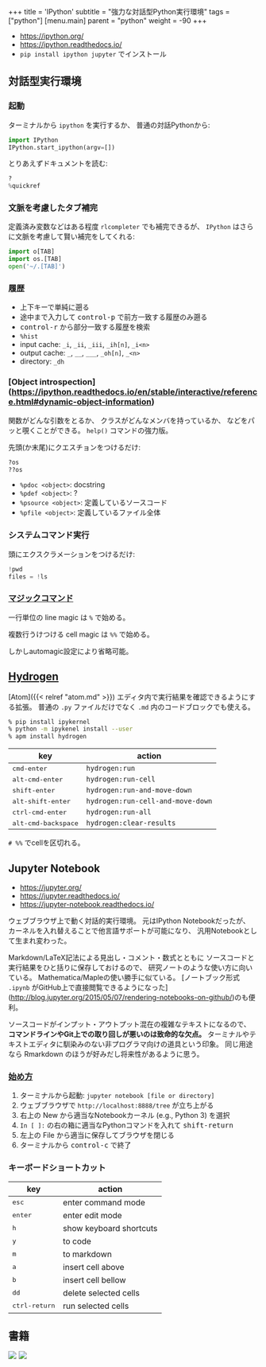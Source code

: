 +++
title = 'IPython'
subtitle = "強力な対話型Python実行環境"
tags = ["python"]
[menu.main]
  parent = "python"
  weight = -90
+++

- <https://ipython.org/>
- <https://ipython.readthedocs.io/>
- `pip install ipython jupyter` でインストール

## 対話型実行環境

### 起動

ターミナルから `ipython` を実行するか、
普通の対話Pythonから:
```py
import IPython
IPython.start_ipython(argv=[])
```

とりあえずドキュメントを読む:
```py
?
%quickref
```

### 文脈を考慮したタブ補完

定義済み変数などはある程度 `rlcompleter` でも補完できるが、
`IPython` はさらに文脈を考慮して賢い補完をしてくれる:
```py
import o[TAB]
import os.[TAB]
open('~/.[TAB]')
```

### 履歴

-   上下キーで単純に遡る
-   途中まで入力して <kbd>control-p</kbd> で前方一致する履歴のみ遡る
-   <kbd>control-r</kbd> から部分一致する履歴を検索
-   `%hist`
-   input cache: `_i`, `_ii`, `_iii`, `_ih[n]`, `_i<n>`
-   output cache: `_`, `__`, `___`, `_oh[n]`, `_<n>`
-   directory: `_dh`

### [Object introspection] (https://ipython.readthedocs.io/en/stable/interactive/reference.html#dynamic-object-information)

関数がどんな引数をとるか、
クラスがどんなメンバを持っているか、
などをパッと覗くことができる。
`help()` コマンドの強力版。

先頭(か末尾)にクエスチョンをつけるだけ:
```py
?os
??os
```

-   `%pdoc <object>`: docstring
-   `%pdef <object>`: ?
-   `%psource <object>`: 定義しているソースコード
-   `%pfile <object>`: 定義しているファイル全体

### システムコマンド実行

頭にエクスクラメーションをつけるだけ:
```py
!pwd
files = !ls
```

### [マジックコマンド](https://ipython.readthedocs.io/en/stable/interactive/magics.html)

一行単位の line magic は `%` で始める。

複数行うけつける cell magic は `%%` で始める。

しかしautomagic設定により省略可能。


## [Hydrogen](https://atom.io/packages/hydrogen)

[Atom]({{< relref "atom.md" >}}) エディタ内で実行結果を確認できるようにする拡張。
普通の `.py` ファイルだけでなく `.md` 内のコードブロックでも使える。

```sh
% pip install ipykernel
% python -m ipykenel install --user
% apm install hydrogen
```

key                          | action
---------------------------- | ----
<kbd>cmd-enter</kbd>         | `hydrogen:run`
<kbd>alt-cmd-enter</kbd>     | `hydrogen:run-cell`
<kbd>shift-enter</kbd>       | `hydrogen:run-and-move-down`
<kbd>alt-shift-enter</kbd>   | `hydrogen:run-cell-and-move-down`
<kbd>ctrl-cmd-enter</kbd>    | `hydrogen:run-all`
<kbd>alt-cmd-backspace</kbd> | `hydrogen:clear-results`

`# %%` でcellを区切れる。


## Jupyter Notebook

- <https://jupyter.org/>
- <https://jupyter.readthedocs.io/>
- <https://jupyter-notebook.readthedocs.io/>

ウェブブラウザ上で動く対話的実行環境。
元はIPython Notebookだったが、
カーネルを入れ替えることで他言語サポートが可能になり、
汎用Notebookとして生まれ変わった。

Markdown/LaTeX記法による見出し・コメント・数式とともに
ソースコードと実行結果をひと括りに保存しておけるので、
研究ノートのような使い方に向いている。
Mathematica/Mapleの使い勝手に似ている。
[ノートブック形式 `.ipynb` がGitHub上で直接閲覧できるようになった]
(http://blog.jupyter.org/2015/05/07/rendering-notebooks-on-github/)のも便利。

ソースコードがインプット・アウトプット混在の複雑なテキストになるので、
**コマンドラインやGit上での取り回しが悪いのは致命的な欠点。**
ターミナルやテキストエディタに馴染みのない非プログラマ向けの道具という印象。
同じ用途なら Rmarkdown のほうが好みだし将来性があるように思う。


### [始め方](https://jupyter-notebook.readthedocs.io/en/stable/examples/Notebook/Notebook%20Basics.html)

1.  ターミナルから起動: `jupyter notebook [file or directory]`
1.  ウェブブラウザで `http://localhost:8888/tree` が立ち上がる
1.  右上の New から適当なNotebookカーネル
    (e.g., Python 3) を選択
1.  `In [ ]:` の右の箱に適当なPythonコマンドを入れて
    <kbd>shift-return</kbd>
1.  左上の File から適当に保存してブラウザを閉じる
1.  ターミナルから <kbd>control-c</kbd> で終了


### キーボードショートカット

key                     | action
----------------------- | ----
<kbd>esc</kbd>          | enter command mode
<kbd>enter</kbd>        | enter edit mode
<kbd>h</kbd>            | show keyboard shortcuts
<kbd>y</kbd>            | to code
<kbd>m</kbd>            | to markdown
<kbd>a</kbd>            | insert cell above
<kbd>b</kbd>            | insert cell bellow
<kbd>dd</kbd>           | delete selected cells
<kbd>ctrl-return</kbd>  | run selected cells


## 書籍

<a href="https://www.amazon.co.jp/dp/479738946X/ref=as_li_ss_il?ie=UTF8&qid=1485612008&sr=8-6&keywords=python&linkCode=li3&tag=heavywatal-22&linkId=5ea5e48ecc83b9439f21406b6f57c062" target="_blank"><img border="0" src="//ws-fe.amazon-adsystem.com/widgets/q?_encoding=UTF8&ASIN=479738946X&Format=_SL250_&ID=AsinImage&MarketPlace=JP&ServiceVersion=20070822&WS=1&tag=heavywatal-22" ></a><img src="https://ir-jp.amazon-adsystem.com/e/ir?t=heavywatal-22&l=li3&o=9&a=479738946X" width="1" height="1" border="0" alt="" style="border:none !important; margin:0px !important;" />
<a href="https://www.amazon.co.jp/IPython%E3%83%87%E3%83%BC%E3%82%BF%E3%82%B5%E3%82%A4%E3%82%A8%E3%83%B3%E3%82%B9%E3%82%AF%E3%83%83%E3%82%AF%E3%83%96%E3%83%83%E3%82%AF-%E5%AF%BE%E8%A9%B1%E5%9E%8B%E3%82%B3%E3%83%B3%E3%83%94%E3%83%A5%E3%83%BC%E3%83%86%E3%82%A3%E3%83%B3%E3%82%B0%E3%81%A8%E5%8F%AF%E8%A6%96%E5%8C%96%E3%81%AE%E3%81%9F%E3%82%81%E3%81%AE%E3%83%AC%E3%82%B7%E3%83%94%E9%9B%86-Cyrille-Rossant/dp/4873117488/ref=as_li_ss_il?_encoding=UTF8&psc=1&refRID=X16VFSS3W75RMTG7VGCH&linkCode=li3&tag=heavywatal-22&linkId=b79e2290571289b02621392257a4ac1c" target="_blank"><img border="0" src="//ws-fe.amazon-adsystem.com/widgets/q?_encoding=UTF8&ASIN=4873117488&Format=_SL250_&ID=AsinImage&MarketPlace=JP&ServiceVersion=20070822&WS=1&tag=heavywatal-22" ></a><img src="https://ir-jp.amazon-adsystem.com/e/ir?t=heavywatal-22&l=li3&o=9&a=4873117488" width="1" height="1" border="0" alt="" style="border:none !important; margin:0px !important;" />
